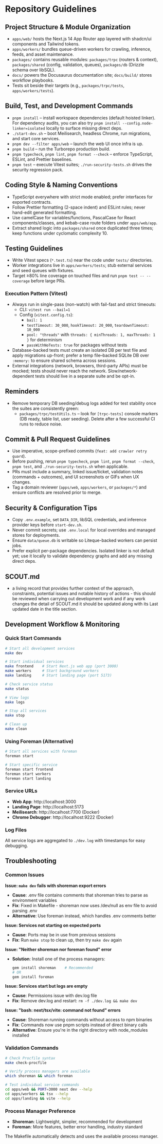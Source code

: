 # Repository Guidelines

## Project Structure & Module Organization
- `apps/web/` hosts the Next.js 14 App Router app layered with shadcn/ui components and Tailwind tokens.
- `apps/workers/` bundles queue-driven workers for crawling, inference, feeds, and asset maintenance.
- `packages/` contains reusable modules: `packages/trpc` (routers & context), `packages/shared` (config, validation, queues), `packages/db` (Drizzle schema over libSQL).
- `docs/` powers the Docusaurus documentation site; `docs/build/` stores workflow playbooks.
- Tests sit beside their targets (e.g., `packages/trpc/tests`, `apps/workers/tests`).

## Build, Test, and Development Commands
- `pnpm install` – install workspace dependencies (default hoisted linker). For dependency audits, you can also try `pnpm install --config.node-linker=isolated` locally to surface missing direct deps.
- `./start-dev.sh` – boot Meilisearch, headless Chrome, run migrations, and start core services.
- `pnpm dev --filter apps/web` – launch the web UI once infra is up.
- `pnpm build` – run the Turborepo production build.
- `pnpm typecheck`, `pnpm lint`, `pnpm format --check` – enforce TypeScript, ESLint, and Prettier baselines.
- `pnpm test` – execute Vitest suites; `./run-security-tests.sh` drives the security regression pack.

## Coding Style & Naming Conventions
- TypeScript everywhere with strict mode enabled; prefer interfaces for exported contracts.
- Follow Prettier formatting (2-space indent) and ESLint rules; never hand-edit generated formatting.
- Use camelCase for variables/functions, PascalCase for React components/classes, and kebab-case route folders under `apps/web/app`.
- Extract shared logic into `packages/shared` once duplicated three times; keep functions under cyclomatic complexity 10.

## Testing Guidelines
- Write Vitest specs (`*.test.ts`) near the code under `tests/` directories.
- Worker integrations live in `apps/workers/tests`; stub external services and seed queues with fixtures.
- Target ≥80% line coverage on touched files and run `pnpm test -- --coverage` before large PRs.

### Execution Pattern (Vitest)
- Always run in single-pass (non-watch) with fail-fast and strict timeouts:
  - CLI: `vitest run --bail=1`
  - Config (`vitest.config.ts`):
    - `bail: 1`
    - `testTimeout: 30_000`, `hookTimeout: 20_000`, `teardownTimeout: 10_000`
    - `pool: "threads"` with `threads: { minThreads: 1, maxThreads: 1 }` for determinism
    - `passWithNoTests: true` for packages without tests
- Database-backed tests must create an isolated DB per test file and apply migrations up-front; prefer a temp file–backed SQLite DB over `:memory:` to ensure shared schema across sessions.
- External integrations (network, browsers, third-party APIs) must be mocked; tests should never reach the network. Slow/network-dependent tests should live in a separate suite and be opt-in.

## Reminders
- Remove temporary DB seeding/debug logs added for test stability once the suites are consistently green:
  - `packages/trpc/testUtils.ts` – look for `[trpc-tests]` console markers (DB ready, table list, user seeding). Delete after a few successful CI runs to reduce noise.

## Commit & Pull Request Guidelines
- Use imperative, scope-prefixed commits (`feat: add crawler retry guard`).
- Before pushing, rerun `pnpm typecheck`, `pnpm lint`, `pnpm format --check`, `pnpm test`, and `./run-security-tests.sh` when applicable.
- PRs must include a summary, linked issue/ticket, validation notes (commands + outcomes), and UI screenshots or GIFs when UX changes.
- Tag a domain reviewer (`apps/web`, `apps/workers`, or `packages/*`) and ensure conflicts are resolved prior to merge.

## Security & Configuration Tips
- Copy `.env.example`, set `DATA_DIR`, libSQL credentials, and inference provider keys before `start-dev.sh`.
- Never commit secrets; use `.env.local` for local overrides and managed stores for deployments.
- Ensure `data/queue.db` is writable so Liteque-backed workers can persist jobs.
 - Prefer explicit per-package dependencies. Isolated linker is not default yet; use it locally to validate dependency graphs and add any missing direct deps.

## SCOUT.md
- a living record that provides further context of the approach, constraints, potential issues and notable history of actions - this should be reviewed when carrying out development work and if any work changes the detail of SCOUT.md it should be updated along with its Last updated date in the title section.

## Development Workflow & Monitoring

### Quick Start Commands

```bash
# Start all development services
make dev

# Start individual services
make frontend    # Start Next.js web app (port 3000)
make workers     # Start background workers
make landing     # Start landing page (port 5173)

# Check service status
make status

# View logs
make logs

# Stop all services
make stop

# Clean up
make clean
```

### Using Foreman (Alternative)

```bash
# Start all services with foreman
foreman start

# Start specific service
foreman start frontend
foreman start workers
foreman start landing
```

### Service URLs

- **Web App**: http://localhost:3000
- **Landing Page**: http://localhost:5173
- **Meilisearch**: http://localhost:7700 (Docker)
- **Chrome Debugger**: http://localhost:9222 (Docker)

### Log Files

All service logs are aggregated to `./dev.log` with timestamps for easy debugging.

## Troubleshooting

### Common Issues

**Issue: `make dev` fails with shoreman export errors**
- **Cause**: .env file contains comments that shoreman tries to parse as environment variables
- **Fix**: Fixed in Makefile - shoreman now uses /dev/null as env file to avoid parsing .env
- **Alternative**: Use foreman instead, which handles .env comments better

**Issue: Services not starting on expected ports**
- **Cause**: Ports may be in use from previous sessions
- **Fix**: Run `make stop` to clean up, then try `make dev` again

**Issue: "Neither shoreman nor foreman found" error**
- **Solution**: Install one of the process managers:
  ```bash
  gem install shoreman    # Recommended
  # OR
  gem install foreman
  ```

**Issue: Services start but logs are empty**
- **Cause**: Permissions issue with dev.log file
- **Fix**: Remove dev.log and restart: `rm -f ./dev.log && make dev`

**Issue: "bash: next/tsx/vite: command not found" errors**
- **Cause**: Shoreman running commands without access to npm binaries
- **Fix**: Commands now use pnpm scripts instead of direct binary calls
- **Alternative**: Ensure you're in the right directory with node_modules installed

### Validation Commands

```bash
# Check Procfile syntax
make check-procfile

# Verify process managers are available
which shoreman && which foreman

# Test individual service commands
cd apps/web && PORT=3000 next dev --help
cd apps/workers && tsx --help
cd apps/landing && vite --help
```

### Process Manager Preference

- **Shoreman**: Lightweight, simpler, recommended for development
- **Foreman**: More features, better error handling, industry standard

The Makefile automatically detects and uses the available process manager.
